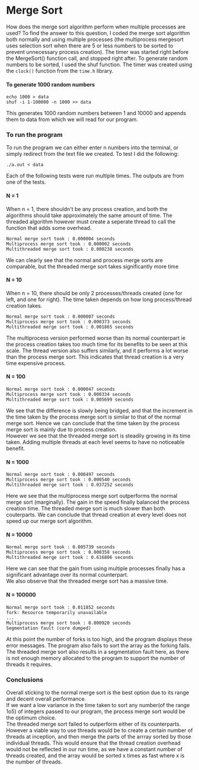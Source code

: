 # Merge Sort
How does the merge sort algorithm perform when multiple processes are used?
To find the answer to this question, I coded the merge sort algorithm both normally and using multiple processes (the multiprocess mergesort uses selection sort when there are 5 or less numbers to be sorted to prevent unnecessary process creation). The timer was started right before the MergeSort() function call, and stopped right after. To generate random numbers to be sorted, I used the shuf function. The timer was created using the ```clock()``` function from the ```time.h``` library.
#### To generate 1000 random numbers
```
echo 1000 > data
shuf -i 1-100000 -n 1000 >> data
```
This generates 1000 random numbers between 1 and 10000 and appends them to data from which we will read for our program.

### To run the program
To run the program we can either enter n numbers into the terminal, or simply redirect from the text file we created. To test I did the following:
```
./a.out < data
```
Each of the following tests were run multiple times. The outputs are from one of the tests.

#### N = 1
When n = 1, there shouldn't be any process creation, and both the algorithms should take approximately the same amount of time. The threaded algorithm however must create a seperate thread to call the function that adds some overhead.
```
Normal merge sort took : 0.000004 seconds
Multiprocess merge sort took : 0.000002 seconds
Multithreaded merge sort took : 0.000238 seconds
```
We can clearly see that the normal and process merge sorts are comparable, but the threaded merge sort takes significantly more time

#### N = 10
When n = 10, there should be only 2 processes/threads created (one for left, and one for right). The time taken depends on how long process/thread creation takes.
```
Normal merge sort took : 0.000007 seconds
Multiprocess merge sort took : 0.000373 seconds
Multithreaded merge sort took : 0.001865 seconds
```
The multiprocess version performed worse than its normal counterpart ie the process creation takes too much time for its benefits to be seen at this scale.
The thread version also suffers similarly, and it performs a lot worse than the process merge sort. This indicates that thread creation is a very time expensive process.

#### N = 100
```
Normal merge sort took : 0.000047 seconds
Multiprocess merge sort took : 0.000334 seconds
Multithreaded merge sort took : 0.005699 seconds
```
We see that the difference is slowly being bridged, and that the increment in the time taken by the process merge sort is similar to that of the normal merge sort. Hence we can conclude that the time taken by the process merge sort is mainly due to process creation.  
However we see that the threaded merge sort is steadily growing in its time taken. Adding multiple threads at each level seems to have no noticeable benefit.

#### N = 1000
```
Normal merge sort took : 0.000497 seconds
Multiprocess merge sort took : 0.000540 seconds
Multithreaded merge sort took : 0.037252 seconds
```
Here we see that the multiprocess merge sort outperforms the normal merge sort (marginally). The gain in the speed finally balanced the process creation time.
The threaded merge sort is much slower than both couterparts. We can conclude that thread creation at every level does not speed up our merge sort algorithm.

#### N = 10000
```
Normal merge sort took : 0.005739 seconds
Multiprocess merge sort took : 0.000358 seconds
Multithreaded merge sort took : 0.616806 seconds
```
Here we can see that the gain from using multiple processes finally has a significant advantage over its normal counterpart.  
We also observe that the threaded merge sort has a massive time.

#### N = 100000
```
Normal merge sort took : 0.011852 seconds
fork: Resource temporarily unavailable
...
Multiprocess merge sort took : 0.000920 seconds
Segmentation fault (core dumped)
```
At this point the number of forks is too high, and the program displays these error messages. The program also fails to sort the array as the forking fails.
The threaded merge sort also results in a segmentation fault here, as there is not enough memory allocated to the program to support the number of threads it requires.

### Conclusions
Overall sticking to the normal merge sort is the best option due to its range and decent overall performance.  
If we want a low variance in the time taken to sort any number(of the range 1o<exp>5</exp>) of integers passed to our program, the process merge sort would be the optimum choice.  
The threaded merge sort failed to outperform either of its counterparts. However a viable way to use threads would be to create a certain number of threads at inception, and then merge the parts of the arrray sorted by those individual threads. This would ensure that the thread creation overhead would not be reflected in our run time, as we have a constant number of threads created, and the array would be sorted x times as fast where x is the number of threads.